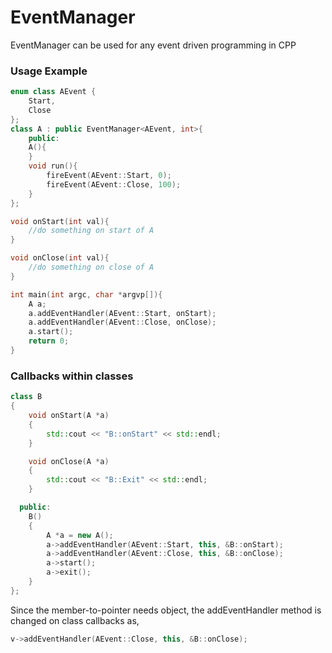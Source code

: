 # EventManager
EventManager can be used for any event driven programming in CPP

### Usage Example
```cpp
enum class AEvent {
    Start,
    Close
};
class A : public EventManager<AEvent, int>{
    public:
    A(){
    }
    void run(){
        fireEvent(AEvent::Start, 0);
        fireEvent(AEvent::Close, 100);
    }
};

void onStart(int val){
    //do something on start of A
}

void onClose(int val){
    //do something on close of A
}

int main(int argc, char *argvp[]){
    A a;
    a.addEventHandler(AEvent::Start, onStart);
    a.addEventHandler(AEvent::Close, onClose);
    a.start();
    return 0;
}
```

### Callbacks within classes
```cpp
class B
{
    void onStart(A *a)
    {
        std::cout << "B::onStart" << std::endl;
    }

    void onClose(A *a)
    {
        std::cout << "B::Exit" << std::endl;
    }

  public:
    B()
    {
        A *a = new A();
        a->addEventHandler(AEvent::Start, this, &B::onStart);
        a->addEventHandler(AEvent::Close, this, &B::onClose);
        a->start();
        a->exit();
    }
};
```
Since the member-to-pointer needs object, the addEventHandler method is changed on class callbacks as,
```cpp
v->addEventHandler(AEvent::Close, this, &B::onClose);
```